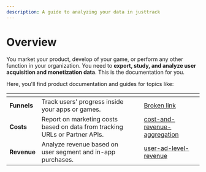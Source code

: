 ```yaml
---
description: A guide to analyzing your data in justtrack
---
```


# Overview

You market your product, develop of your game, or perform any other function in your organization. You need to **export, study, and analyze user acquisition and monetization data**. This is the documentation for you.&#x20;

Here, you'll find product documentation and guides for topics like:

<table data-view="cards"><thead><tr><th></th><th></th><th></th><th data-hidden data-card-target data-type="content-ref"></th></tr></thead><tbody><tr><td><strong>Funnels</strong></td><td>Track users' progress inside your apps or games.</td><td></td><td><a href="broken-reference">Broken link</a></td></tr><tr><td><strong>Costs</strong></td><td>Report on marketing costs based on data from tracking URLs or Partner APIs. </td><td></td><td><a href="costs/cost-and-revenue-aggregation/">cost-and-revenue-aggregation</a></td></tr><tr><td><strong>Revenue</strong></td><td>Analyze revenue based on user segment and in-app purchases.</td><td></td><td><a href="user-ad-level-revenue/user-ad-level-revenue/">user-ad-level-revenue</a></td></tr></tbody></table>
